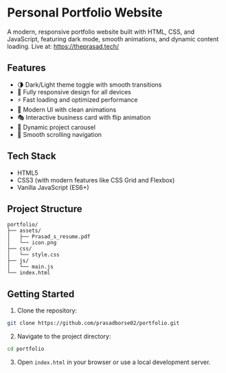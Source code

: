 # Personal Portfolio Website

A modern, responsive portfolio website built with HTML, CSS, and JavaScript, featuring dark mode, smooth animations, and dynamic content loading. Live at: https://theprasad.tech/

## Features

- 🌗 Dark/Light theme toggle with smooth transitions
- 📱 Fully responsive design for all devices
- ⚡ Fast loading and optimized performance
- 🎨 Modern UI with clean animations
- 🎭 Interactive business card with flip animation
- 🎪 Dynamic project carousel
- 🚀 Smooth scrolling navigation

## Tech Stack

- HTML5
- CSS3 (with modern features like CSS Grid and Flexbox)
- Vanilla JavaScript (ES6+)

## Project Structure

```
portfolio/
├── assets/
│   ├── Prasad_s_resume.pdf
│   └── icon.png
├── css/
│   └── style.css
├── js/
│   └── main.js
└── index.html
```

## Getting Started

1. Clone the repository:
```bash
git clone https://github.com/prasadborse02/portfolio.git
```

2. Navigate to the project directory:
```bash
cd portfolio
```

3. Open `index.html` in your browser or use a local development server.